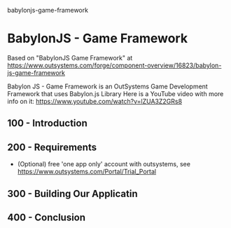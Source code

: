 babylonjs-game-framework
# BabylonJS - Game Framework

Based on "BabylonJS Game Framework" at https://www.outsystems.com/forge/component-overview/16823/babylon-js-game-framework

Babylon JS - Game Framework is an OutSystems Game Development Framework that uses Babylon.js Library Here is a YouTube video with more info on it: https://www.youtube.com/watch?v=lZUA3Z2GRs8

## 100 - Introduction

## 200 - Requirements

- (Optional) free 'one app only' account with outsystems, see https://www.outsystems.com/Portal/Trial_Portal

## 300 - Building Our Applicatin

## 400 - Conclusion
